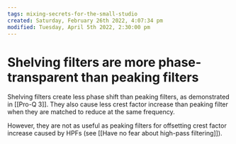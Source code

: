 ```yaml
---
tags: mixing-secrets-for-the-small-studio
created: Saturday, February 26th 2022, 4:07:34 pm
modified: Tuesday, April 5th 2022, 2:30:00 pm
---
```


# Shelving filters are more phase-transparent than peaking filters
Shelving filters create less phase shift than peaking filters, as demonstrated in [[Pro-Q 3]]. They also cause less crest factor increase than peaking filter when they are matched to reduce at the same frequency.

However, they are not as useful as peaking filters for offsetting crest factor increase caused by HPFs (see [[Have no fear about high-pass filtering]]).